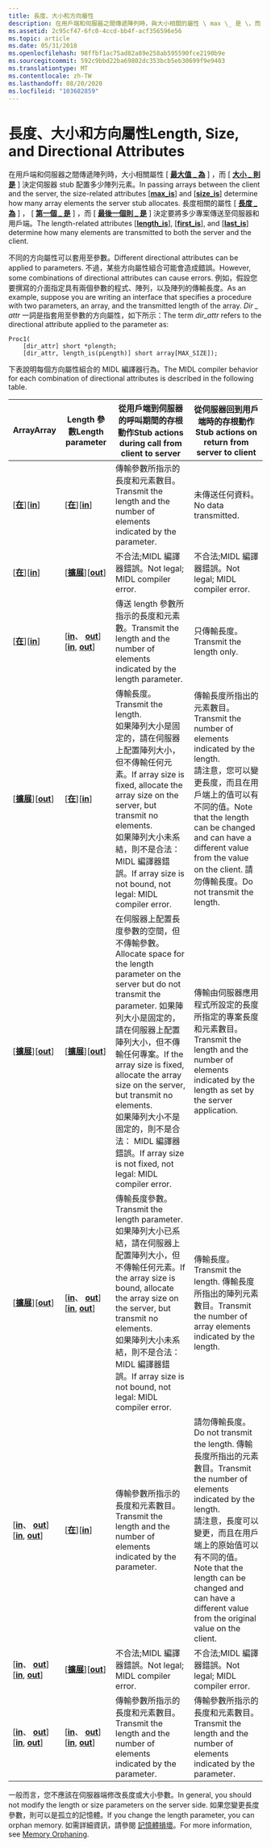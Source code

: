 ```yaml
---
title: 長度、大小和方向屬性
description: 在用戶端和伺服器之間傳遞陣列時，與大小相關的屬性 \ max \_ 是 \，而 \ 大小 \_ 是 \ 判斷伺服器 stub 配置多少陣列元素。
ms.assetid: 2c95cf47-6fc0-4ccd-bb4f-acf356596e56
ms.topic: article
ms.date: 05/31/2018
ms.openlocfilehash: 98ffbf1ac75ad82a89e258ab595590fce2190b9e
ms.sourcegitcommit: 592c9bbd22ba69802dc353bcb5eb30699f9e9403
ms.translationtype: MT
ms.contentlocale: zh-TW
ms.lasthandoff: 08/20/2020
ms.locfileid: "103682859"
---
```

# <a name="length-size-and-directional-attributes"></a><span data-ttu-id="6d0ae-103">長度、大小和方向屬性</span><span class="sxs-lookup"><span data-stu-id="6d0ae-103">Length, Size, and Directional Attributes</span></span>

<span data-ttu-id="6d0ae-104">在用戶端和伺服器之間傳遞陣列時，大小相關屬性 \[ [**最大值 \_ 為**](/windows/desktop/Midl/max-is) \] ，而 \[ [**大小 \_ 則是**](/windows/desktop/Midl/size-is) \] 決定伺服器 stub 配置多少陣列元素。</span><span class="sxs-lookup"><span data-stu-id="6d0ae-104">In passing arrays between the client and the server, the size-related attributes \[[**max\_is**](/windows/desktop/Midl/max-is)\] and \[[**size\_is**](/windows/desktop/Midl/size-is)\] determine how many array elements the server stub allocates.</span></span> <span data-ttu-id="6d0ae-105">長度相關的屬性 \[ [**長度 \_ 為**](/windows/desktop/Midl/length-is) \] ， \[ [**第一個 \_ 是**](/windows/desktop/Midl/first-is) \] ，而 \[ [**最後一個則 \_ 是**](/windows/desktop/Midl/last-is) \] 決定要將多少專案傳送至伺服器和用戶端。</span><span class="sxs-lookup"><span data-stu-id="6d0ae-105">The length-related attributes \[[**length\_is**](/windows/desktop/Midl/length-is)\], \[[**first\_is**](/windows/desktop/Midl/first-is)\], and \[[**last\_is**](/windows/desktop/Midl/last-is)\] determine how many elements are transmitted to both the server and the client.</span></span>

<span data-ttu-id="6d0ae-106">不同的方向屬性可以套用至參數。</span><span class="sxs-lookup"><span data-stu-id="6d0ae-106">Different directional attributes can be applied to parameters.</span></span> <span data-ttu-id="6d0ae-107">不過，某些方向屬性組合可能會造成錯誤。</span><span class="sxs-lookup"><span data-stu-id="6d0ae-107">However, some combinations of directional attributes can cause errors.</span></span> <span data-ttu-id="6d0ae-108">例如，假設您要撰寫的介面指定具有兩個參數的程式、陣列，以及陣列的傳輸長度。</span><span class="sxs-lookup"><span data-stu-id="6d0ae-108">As an example, suppose you are writing an interface that specifies a procedure with two parameters, an array, and the transmitted length of the array.</span></span> <span data-ttu-id="6d0ae-109">*Dir \_ attr* 一詞是指套用至參數的方向屬性，如下所示：</span><span class="sxs-lookup"><span data-stu-id="6d0ae-109">The term *dir\_attr* refers to the directional attribute applied to the parameter as:</span></span>

``` syntax
Proc1(
    [dir_attr] short *plength;
    [dir_attr, length_is(pLength)] short array[MAX_SIZE]);
```

<span data-ttu-id="6d0ae-110">下表說明每個方向屬性組合的 MIDL 編譯器行為。</span><span class="sxs-lookup"><span data-stu-id="6d0ae-110">The MIDL compiler behavior for each combination of directional attributes is described in the following table.</span></span>



| <span data-ttu-id="6d0ae-111">Array</span><span class="sxs-lookup"><span data-stu-id="6d0ae-111">Array</span></span>                                          | <span data-ttu-id="6d0ae-112">Length 參數</span><span class="sxs-lookup"><span data-stu-id="6d0ae-112">Length parameter</span></span>                               | <span data-ttu-id="6d0ae-113">從用戶端到伺服器的呼叫期間的存根動作</span><span class="sxs-lookup"><span data-stu-id="6d0ae-113">Stub actions during call from client to server</span></span>                                                                                                                                                                                                                          | <span data-ttu-id="6d0ae-114">從伺服器回到用戶端時的存根動作</span><span class="sxs-lookup"><span data-stu-id="6d0ae-114">Stub actions on return from server to client</span></span>                                                                                                                                                                         |
|------------------------------------------------|------------------------------------------------|-------------------------------------------------------------------------------------------------------------------------------------------------------------------------------------------------------------------------------------------------------------------------|----------------------------------------------------------------------------------------------------------------------------------------------------------------------------------------------------------------------|
| <span data-ttu-id="6d0ae-115">\[[**在**](/windows/desktop/Midl/in)\]</span><span class="sxs-lookup"><span data-stu-id="6d0ae-115">\[[**in**](/windows/desktop/Midl/in)\]</span></span>                          | <span data-ttu-id="6d0ae-116">\[[**在**](/windows/desktop/Midl/in)\]</span><span class="sxs-lookup"><span data-stu-id="6d0ae-116">\[[**in**](/windows/desktop/Midl/in)\]</span></span>                          | <span data-ttu-id="6d0ae-117">傳輸參數所指示的長度和元素數目。</span><span class="sxs-lookup"><span data-stu-id="6d0ae-117">Transmit the length and the number of elements indicated by the parameter.</span></span>                                                                                                                                                                                              | <span data-ttu-id="6d0ae-118">未傳送任何資料。</span><span class="sxs-lookup"><span data-stu-id="6d0ae-118">No data transmitted.</span></span>                                                                                                                                                                                                 |
| <span data-ttu-id="6d0ae-119">\[[**在**](/windows/desktop/Midl/in)\]</span><span class="sxs-lookup"><span data-stu-id="6d0ae-119">\[[**in**](/windows/desktop/Midl/in)\]</span></span>                          | <span data-ttu-id="6d0ae-120">\[[**擴展**](/windows/desktop/Midl/out-idl)\]</span><span class="sxs-lookup"><span data-stu-id="6d0ae-120">\[[**out**](/windows/desktop/Midl/out-idl)\]</span></span>                    | <span data-ttu-id="6d0ae-121">不合法;MIDL 編譯器錯誤。</span><span class="sxs-lookup"><span data-stu-id="6d0ae-121">Not legal; MIDL compiler error.</span></span>                                                                                                                                                                                                                                         | <span data-ttu-id="6d0ae-122">不合法;MIDL 編譯器錯誤。</span><span class="sxs-lookup"><span data-stu-id="6d0ae-122">Not legal; MIDL compiler error.</span></span>                                                                                                                                                                                      |
| <span data-ttu-id="6d0ae-123">\[[**在**](/windows/desktop/Midl/in)\]</span><span class="sxs-lookup"><span data-stu-id="6d0ae-123">\[[**in**](/windows/desktop/Midl/in)\]</span></span>                          | <span data-ttu-id="6d0ae-124">\[[**in**](/windows/desktop/Midl/in)、 [ **out**](/windows/desktop/Midl/out-idl)\]</span><span class="sxs-lookup"><span data-stu-id="6d0ae-124">\[[**in**](/windows/desktop/Midl/in), [**out**](/windows/desktop/Midl/out-idl)\]</span></span> | <span data-ttu-id="6d0ae-125">傳送 length 參數所指示的長度和元素數。</span><span class="sxs-lookup"><span data-stu-id="6d0ae-125">Transmit the length and the number of elements indicated by the length parameter.</span></span>                                                                                                                                                                                       | <span data-ttu-id="6d0ae-126">只傳輸長度。</span><span class="sxs-lookup"><span data-stu-id="6d0ae-126">Transmit the length only.</span></span>                                                                                                                                                                                            |
| <span data-ttu-id="6d0ae-127">\[[**擴展**](/windows/desktop/Midl/out-idl)\]</span><span class="sxs-lookup"><span data-stu-id="6d0ae-127">\[[**out**](/windows/desktop/Midl/out-idl)\]</span></span>                    | <span data-ttu-id="6d0ae-128">\[[**在**](/windows/desktop/Midl/in)\]</span><span class="sxs-lookup"><span data-stu-id="6d0ae-128">\[[**in**](/windows/desktop/Midl/in)\]</span></span>                          | <span data-ttu-id="6d0ae-129">傳輸長度。</span><span class="sxs-lookup"><span data-stu-id="6d0ae-129">Transmit the length.</span></span><br/> <span data-ttu-id="6d0ae-130">如果陣列大小是固定的，請在伺服器上配置陣列大小，但不傳輸任何元素。</span><span class="sxs-lookup"><span data-stu-id="6d0ae-130">If array size is fixed, allocate the array size on the server, but transmit no elements.</span></span><br/> <span data-ttu-id="6d0ae-131">如果陣列大小未系結，則不是合法： MIDL 編譯器錯誤。</span><span class="sxs-lookup"><span data-stu-id="6d0ae-131">If array size is not bound, not legal: MIDL compiler error.</span></span><br/>                                                              | <span data-ttu-id="6d0ae-132">傳輸長度所指出的元素數目。</span><span class="sxs-lookup"><span data-stu-id="6d0ae-132">Transmit the number of elements indicated by the length.</span></span><br/> <span data-ttu-id="6d0ae-133">請注意，您可以變更長度，而且在用戶端上的值可以有不同的值。</span><span class="sxs-lookup"><span data-stu-id="6d0ae-133">Note that the length can be changed and can have a different value from the value on the client.</span></span> <span data-ttu-id="6d0ae-134">請勿傳輸長度。</span><span class="sxs-lookup"><span data-stu-id="6d0ae-134">Do not transmit the length.</span></span><br/>          |
| <span data-ttu-id="6d0ae-135">\[[**擴展**](/windows/desktop/Midl/out-idl)\]</span><span class="sxs-lookup"><span data-stu-id="6d0ae-135">\[[**out**](/windows/desktop/Midl/out-idl)\]</span></span>                    | <span data-ttu-id="6d0ae-136">\[[**擴展**](/windows/desktop/Midl/out-idl)\]</span><span class="sxs-lookup"><span data-stu-id="6d0ae-136">\[[**out**](/windows/desktop/Midl/out-idl)\]</span></span>                    | <span data-ttu-id="6d0ae-137">在伺服器上配置長度參數的空間，但不傳輸參數。</span><span class="sxs-lookup"><span data-stu-id="6d0ae-137">Allocate space for the length parameter on the server but do not transmit the parameter.</span></span> <span data-ttu-id="6d0ae-138">如果陣列大小是固定的，請在伺服器上配置陣列大小，但不傳輸任何專案。</span><span class="sxs-lookup"><span data-stu-id="6d0ae-138">If the array size is fixed, allocate the array size on the server, but transmit no elements.</span></span><br/> <span data-ttu-id="6d0ae-139">如果陣列大小不是固定的，則不是合法： MIDL 編譯器錯誤。</span><span class="sxs-lookup"><span data-stu-id="6d0ae-139">If array size is not fixed, not legal: MIDL compiler error.</span></span><br/> | <span data-ttu-id="6d0ae-140">傳輸由伺服器應用程式所設定的長度所指定的專案長度和元素數目。</span><span class="sxs-lookup"><span data-stu-id="6d0ae-140">Transmit the length and the number of elements indicated by the length as set by the server application.</span></span>                                                                                                             |
| <span data-ttu-id="6d0ae-141">\[[**擴展**](/windows/desktop/Midl/out-idl)\]</span><span class="sxs-lookup"><span data-stu-id="6d0ae-141">\[[**out**](/windows/desktop/Midl/out-idl)\]</span></span>                    | <span data-ttu-id="6d0ae-142">\[[**in**](/windows/desktop/Midl/in)、 [ **out**](/windows/desktop/Midl/out-idl)\]</span><span class="sxs-lookup"><span data-stu-id="6d0ae-142">\[[**in**](/windows/desktop/Midl/in), [**out**](/windows/desktop/Midl/out-idl)\]</span></span> | <span data-ttu-id="6d0ae-143">傳輸長度參數。</span><span class="sxs-lookup"><span data-stu-id="6d0ae-143">Transmit the length parameter.</span></span> <span data-ttu-id="6d0ae-144">如果陣列大小已系結，請在伺服器上配置陣列大小，但不傳輸任何元素。</span><span class="sxs-lookup"><span data-stu-id="6d0ae-144">If the array size is bound, allocate the array size on the server, but transmit no elements.</span></span><br/> <span data-ttu-id="6d0ae-145">如果陣列大小未系結，則不是合法： MIDL 編譯器錯誤。</span><span class="sxs-lookup"><span data-stu-id="6d0ae-145">If array size is not bound, not legal: MIDL compiler error.</span></span><br/>                                                           | <span data-ttu-id="6d0ae-146">傳輸長度。</span><span class="sxs-lookup"><span data-stu-id="6d0ae-146">Transmit the length.</span></span> <span data-ttu-id="6d0ae-147">傳輸長度所指出的陣列元素數目。</span><span class="sxs-lookup"><span data-stu-id="6d0ae-147">Transmit the number of array elements indicated by the length.</span></span><br/>                                                                                                                       |
| <span data-ttu-id="6d0ae-148">\[[**in**](/windows/desktop/Midl/in)、 [ **out**](/windows/desktop/Midl/out-idl)\]</span><span class="sxs-lookup"><span data-stu-id="6d0ae-148">\[[**in**](/windows/desktop/Midl/in), [**out**](/windows/desktop/Midl/out-idl)\]</span></span> | <span data-ttu-id="6d0ae-149">\[[**在**](/windows/desktop/Midl/in)\]</span><span class="sxs-lookup"><span data-stu-id="6d0ae-149">\[[**in**](/windows/desktop/Midl/in)\]</span></span>                          | <span data-ttu-id="6d0ae-150">傳輸參數所指示的長度和元素數目。</span><span class="sxs-lookup"><span data-stu-id="6d0ae-150">Transmit the length and the number of elements indicated by the parameter.</span></span>                                                                                                                                                                                              | <span data-ttu-id="6d0ae-151">請勿傳輸長度。</span><span class="sxs-lookup"><span data-stu-id="6d0ae-151">Do not transmit the length.</span></span> <span data-ttu-id="6d0ae-152">傳輸長度所指出的元素數目。</span><span class="sxs-lookup"><span data-stu-id="6d0ae-152">Transmit the number of elements indicated by the length.</span></span><br/> <span data-ttu-id="6d0ae-153">請注意，長度可以變更，而且在用戶端上的原始值可以有不同的值。</span><span class="sxs-lookup"><span data-stu-id="6d0ae-153">Note that the length can be changed and can have a different value from the original value on the client.</span></span><br/> |
| <span data-ttu-id="6d0ae-154">\[[**in**](/windows/desktop/Midl/in)、 [ **out**](/windows/desktop/Midl/out-idl)\]</span><span class="sxs-lookup"><span data-stu-id="6d0ae-154">\[[**in**](/windows/desktop/Midl/in), [**out**](/windows/desktop/Midl/out-idl)\]</span></span> | <span data-ttu-id="6d0ae-155">\[[**擴展**](/windows/desktop/Midl/out-idl)\]</span><span class="sxs-lookup"><span data-stu-id="6d0ae-155">\[[**out**](/windows/desktop/Midl/out-idl)\]</span></span>                    | <span data-ttu-id="6d0ae-156">不合法;MIDL 編譯器錯誤。</span><span class="sxs-lookup"><span data-stu-id="6d0ae-156">Not legal; MIDL compiler error.</span></span>                                                                                                                                                                                                                                         | <span data-ttu-id="6d0ae-157">不合法;MIDL 編譯器錯誤。</span><span class="sxs-lookup"><span data-stu-id="6d0ae-157">Not legal; MIDL compiler error.</span></span>                                                                                                                                                                                      |
| <span data-ttu-id="6d0ae-158">\[[**in**](/windows/desktop/Midl/in)、 [ **out**](/windows/desktop/Midl/out-idl)\]</span><span class="sxs-lookup"><span data-stu-id="6d0ae-158">\[[**in**](/windows/desktop/Midl/in), [**out**](/windows/desktop/Midl/out-idl)\]</span></span> | <span data-ttu-id="6d0ae-159">\[[**in**](/windows/desktop/Midl/in)、 [ **out**](/windows/desktop/Midl/out-idl)\]</span><span class="sxs-lookup"><span data-stu-id="6d0ae-159">\[[**in**](/windows/desktop/Midl/in), [**out**](/windows/desktop/Midl/out-idl)\]</span></span> | <span data-ttu-id="6d0ae-160">傳輸參數所指示的長度和元素數目。</span><span class="sxs-lookup"><span data-stu-id="6d0ae-160">Transmit the length and the number of elements indicated by the parameter.</span></span>                                                                                                                                                                                              | <span data-ttu-id="6d0ae-161">傳輸參數所指示的長度和元素數目。</span><span class="sxs-lookup"><span data-stu-id="6d0ae-161">Transmit the length and the number of elements indicated by the parameter.</span></span>                                                                                                                                           |



 

<span data-ttu-id="6d0ae-162">一般而言，您不應該在伺服器端修改長度或大小參數。</span><span class="sxs-lookup"><span data-stu-id="6d0ae-162">In general, you should not modify the length or size parameters on the server side.</span></span> <span data-ttu-id="6d0ae-163">如果您變更長度參數，則可以是孤立的記憶體。</span><span class="sxs-lookup"><span data-stu-id="6d0ae-163">If you change the length parameter, you can orphan memory.</span></span> <span data-ttu-id="6d0ae-164">如需詳細資訊，請參閱 [記憶體損壞](memory-orphaning.md)。</span><span class="sxs-lookup"><span data-stu-id="6d0ae-164">For more information, see [Memory Orphaning](memory-orphaning.md).</span></span>

 

